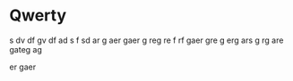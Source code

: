 # Qwerty
s
dv
df
gv
df
ad
s
f
sd
ar
g
aer
gaer
g
reg
re
f
rf
gaer
gre
g
erg
ars
g
rg
are
gateg
ag

er
gaer
